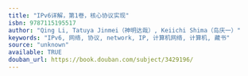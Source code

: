 ```yaml
---
title: "IPv6详解，第1卷，核心协议实现"
isbn: 9787115195517
author: "Qing Li, Tatuya Jinmei（神明达哉）, Keiichi Shima（岛庆一）"
keywords: "IPv6, 网络, 协议, network, IP, 计算机网络, 计算机, 藏书"
source: "unknown"
available: TRUE
douban_url: https://book.douban.com/subject/3429196/
---
```

